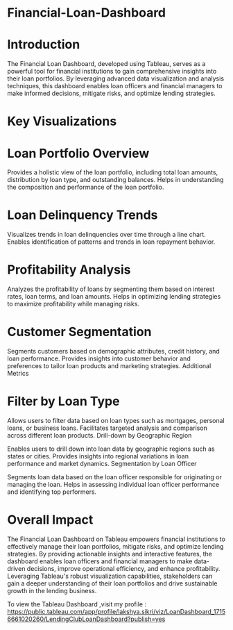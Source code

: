 # Financial-Loan-Dashboard
# Introduction

The Financial Loan Dashboard, developed using Tableau, serves as a powerful tool for financial institutions to gain comprehensive insights into their loan portfolios. By leveraging advanced data visualization and analysis techniques, this dashboard enables loan officers and financial managers to make informed decisions, mitigate risks, and optimize lending strategies.

# Key Visualizations

# Loan Portfolio Overview

Provides a holistic view of the loan portfolio, including total loan amounts, distribution by loan type, and outstanding balances.
Helps in understanding the composition and performance of the loan portfolio.

# Loan Delinquency Trends

Visualizes trends in loan delinquencies over time through a line chart.
Enables identification of patterns and trends in loan repayment behavior.

# Profitability Analysis

Analyzes the profitability of loans by segmenting them based on interest rates, loan terms, and loan amounts.
Helps in optimizing lending strategies to maximize profitability while managing risks.

# Customer Segmentation

Segments customers based on demographic attributes, credit history, and loan performance.
Provides insights into customer behavior and preferences to tailor loan products and marketing strategies.
Additional Metrics


# Filter by Loan Type

Allows users to filter data based on loan types such as mortgages, personal loans, or business loans.
Facilitates targeted analysis and comparison across different loan products.
Drill-down by Geographic Region

Enables users to drill down into loan data by geographic regions such as states or cities.
Provides insights into regional variations in loan performance and market dynamics.
Segmentation by Loan Officer

Segments loan data based on the loan officer responsible for originating or managing the loan.
Helps in assessing individual loan officer performance and identifying top performers.

# Overall Impact

The Financial Loan Dashboard on Tableau empowers financial institutions to effectively manage their loan portfolios, mitigate risks, and optimize lending strategies. By providing actionable insights and interactive features, the dashboard enables loan officers and financial managers to make data-driven decisions, improve operational efficiency, and enhance profitability. Leveraging Tableau's robust visualization capabilities, stakeholders can gain a deeper understanding of their loan portfolios and drive sustainable growth in the lending business.

To view the Tableau Dashboard ,visit my profile :
https://public.tableau.com/app/profile/lakshya.sikri/viz/LoanDashboard_17156661020260/LendingClubLoanDashboard?publish=yes


